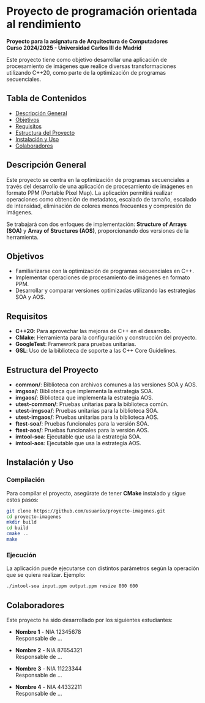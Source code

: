 # Proyecto de programación orientada al rendimiento

**Proyecto para la asignatura de Arquitectura de Computadores**  
**Curso 2024/2025 - Universidad Carlos III de Madrid**

Este proyecto tiene como objetivo desarrollar una aplicación de procesamiento de imágenes que realice diversas transformaciones utilizando C++20, como parte de la optimización de programas secuenciales.

## Tabla de Contenidos

- [Descripción General](#descripción-general)
- [Objetivos](#objetivos)
- [Requisitos](#requisitos)
- [Estructura del Proyecto](#estructura-del-proyecto)
- [Instalación y Uso](#instalación-y-uso)
- [Colaboradores](#colaboradores)

## Descripción General

Este proyecto se centra en la optimización de programas secuenciales a través del desarrollo de una aplicación de procesamiento de imágenes en formato PPM (Portable Pixel Map). La aplicación permitirá realizar operaciones como obtención de metadatos, escalado de tamaño, escalado de intensidad, eliminación de colores menos frecuentes y compresión de imágenes.

Se trabajará con dos enfoques de implementación: **Structure of Arrays (SOA)** y **Array of Structures (AOS)**, proporcionando dos versiones de la herramienta.

## Objetivos

- Familiarizarse con la optimización de programas secuenciales en C++.
- Implementar operaciones de procesamiento de imágenes en formato PPM.
- Desarrollar y comparar versiones optimizadas utilizando las estrategias SOA y AOS.

## Requisitos

- **C++20**: Para aprovechar las mejoras de C++ en el desarrollo.
- **CMake**: Herramienta para la configuración y construcción del proyecto.
- **GoogleTest**: Framework para pruebas unitarias.
- **GSL**: Uso de la biblioteca de soporte a las C++ Core Guidelines.

## Estructura del Proyecto

- **common/**: Biblioteca con archivos comunes a las versiones SOA y AOS.
- **imgsoa/**: Biblioteca que implementa la estrategia SOA.
- **imgaos/**: Biblioteca que implementa la estrategia AOS.
- **utest-common/**: Pruebas unitarias para la biblioteca común.
- **utest-imgsoa/**: Pruebas unitarias para la biblioteca SOA.
- **utest-imgaos/**: Pruebas unitarias para la biblioteca AOS.
- **ftest-soa/**: Pruebas funcionales para la versión SOA.
- **ftest-aos/**: Pruebas funcionales para la versión AOS.
- **imtool-soa**: Ejecutable que usa la estrategia SOA.
- **imtool-aos**: Ejecutable que usa la estrategia AOS.


## Instalación y Uso

### Compilación

Para compilar el proyecto, asegúrate de tener **CMake** instalado y sigue estos pasos:

```bash
git clone https://github.com/usuario/proyecto-imagenes.git
cd proyecto-imagenes
mkdir build
cd build
cmake ..
make
```
### Ejecución

La aplicación puede ejecutarse con distintos parámetros según la operación que se quiera realizar. Ejemplo:

```bash
./imtool-soa input.ppm output.ppm resize 800 600
```

## Colaboradores

Este proyecto ha sido desarrollado por los siguientes estudiantes:

- **Nombre 1** - NIA 12345678  
  Responsable de ...

- **Nombre 2** - NIA 87654321  
  Responsable de ...

- **Nombre 3** - NIA 11223344  
  Responsable de ...

- **Nombre 4** - NIA 44332211  
  Responsable de ...

